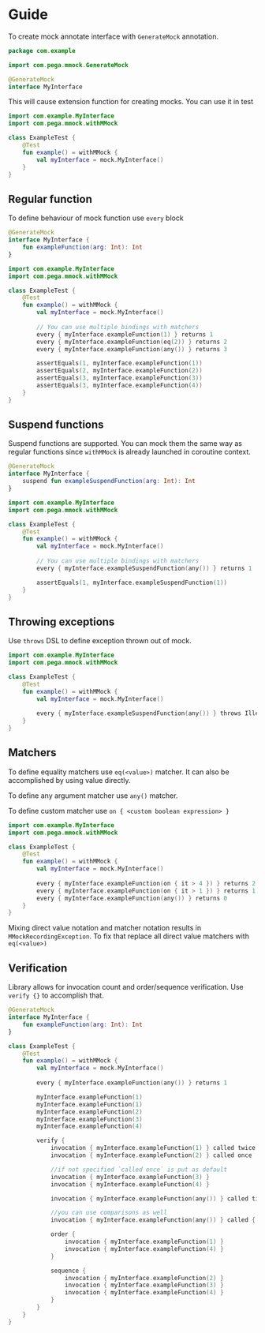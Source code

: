 # Guide
To create mock annotate interface with `GenerateMock` annotation.

```kotlin
package com.example

import com.pega.mmock.GenerateMock

@GenerateMock
interface MyInterface
```

This will cause extension function for creating mocks.
You can use it in test

```kotlin
import com.example.MyInterface
import com.pega.mmock.withMMock

class ExampleTest {
    @Test
    fun example() = withMMock {
        val myInterface = mock.MyInterface()
    }   
}
```

## Regular function
To define behaviour of mock function use `every` block

```kotlin
@GenerateMock
interface MyInterface {
    fun exampleFunction(arg: Int): Int
}
```

```kotlin
import com.example.MyInterface
import com.pega.mmock.withMMock

class ExampleTest {
    @Test
    fun example() = withMMock {
        val myInterface = mock.MyInterface()
        
        // You can use multiple bindings with matchers
        every { myInterface.exampleFunction(1) } returns 1
        every { myInterface.exampleFunction(eq(2)) } returns 2
        every { myInterface.exampleFunction(any()) } returns 3

        assertEquals(1, myInterface.exampleFunction(1))
        assertEquals(2, myInterface.exampleFunction(2))
        assertEquals(3, myInterface.exampleFunction(3))
        assertEquals(3, myInterface.exampleFunction(4))
    }   
}
```

## Suspend functions
Suspend functions are supported. 
You can mock them the same way as regular functions since `withMMock`
is already launched in coroutine context.

```kotlin
@GenerateMock
interface MyInterface {
    suspend fun exampleSuspendFunction(arg: Int): Int
}
```

```kotlin
import com.example.MyInterface
import com.pega.mmock.withMMock

class ExampleTest {
    @Test
    fun example() = withMMock {
        val myInterface = mock.MyInterface()
        
        // You can use multiple bindings with matchers
        every { myInterface.exampleSuspendFunction(any()) } returns 1

        assertEquals(1, myInterface.exampleSuspendFunction(1))
    }   
}
```

## Throwing exceptions
Use `throws` DSL to define exception thrown out of mock.

```kotlin
import com.example.MyInterface
import com.pega.mmock.withMMock

class ExampleTest {
    @Test
    fun example() = withMMock {
        val myInterface = mock.MyInterface()
        
        every { myInterface.exampleSuspendFunction(any()) } throws IllegalStateException()
    }   
}
```

## Matchers
To define equality matchers use `eq(<value>)` matcher. 
It can also be accomplished by using value directly.

To define any argument matcher use `any()` matcher.

To define custom matcher use `on { <custom boolean expression> }`

```kotlin
import com.example.MyInterface
import com.pega.mmock.withMMock

class ExampleTest {
    @Test
    fun example() = withMMock {
        val myInterface = mock.MyInterface()
        
        every { myInterface.exampleFunction(on { it > 4 }) } returns 2
        every { myInterface.exampleFunction(on { it > 1 }) } returns 1
        every { myInterface.exampleFunction(any()) } returns 0
    }   
}
```

Mixing direct value notation and matcher notation results in 
`MMockRecordingException`. To fix that replace all direct value matchers with `eq(<value>)`

## Verification
Library allows for invocation count and order/sequence verification.
Use `verify {}` to accomplish that.

```kotlin
@GenerateMock
interface MyInterface {
    fun exampleFunction(arg: Int): Int
}
```

```kotlin
class ExampleTest {
    @Test
    fun example() = withMMock {
        val myInterface = mock.MyInterface()
        
        every { myInterface.exampleFunction(any()) } returns 1

        myInterface.exampleFunction(1)
        myInterface.exampleFunction(1)
        myInterface.exampleFunction(2)
        myInterface.exampleFunction(3)
        myInterface.exampleFunction(4)

        verify {
            invocation { myInterface.exampleFunction(1) } called twice
            invocation { myInterface.exampleFunction(2) } called once

            //if not specified `called once` is put as default
            invocation { myInterface.exampleFunction(3) }
            invocation { myInterface.exampleFunction(4) }

            invocation { myInterface.exampleFunction(any()) } called times(5)

            //you can use comparisons as well
            invocation { myInterface.exampleFunction(any()) } called { it > 3 }

            order {
                invocation { myInterface.exampleFunction(1) }
                invocation { myInterface.exampleFunction(4) }
            }

            sequence {
                invocation { myInterface.exampleFunction(2) }
                invocation { myInterface.exampleFunction(3) }
                invocation { myInterface.exampleFunction(4) }
            }
        }
    }   
}
```